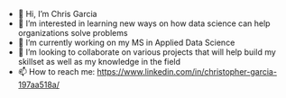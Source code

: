 - 👋 Hi, I’m Chris Garcia
- 👀 I’m interested in learning new ways on how data science can help organizations solve problems
- 🌱 I’m currently working on my MS in Applied Data Science
- 💞️ I’m looking to collaborate on various projects that will help build my skillset as well as my knowledge in the field
- 📫 How to reach me: https://www.linkedin.com/in/christopher-garcia-197aa518a/

<!---
ChrisGarciaDS/ChrisGarciaDS is a ✨ special ✨ repository because its `README.md` (this file) appears on your GitHub profile.
You can click the Preview link to take a look at your changes.
--->
